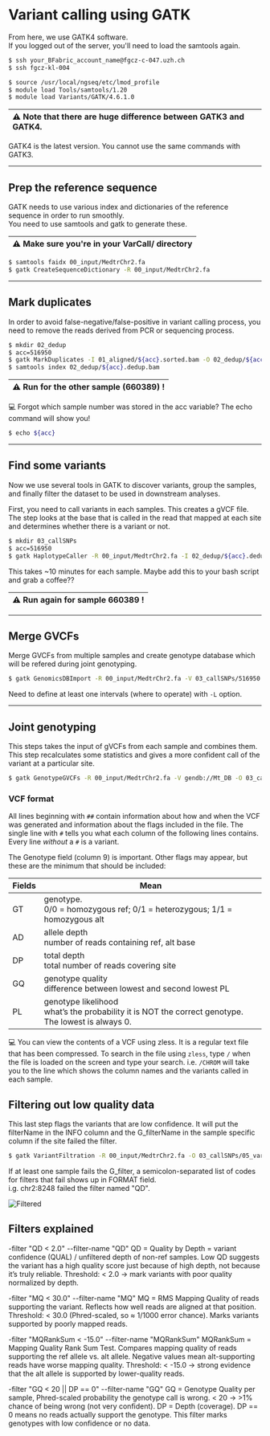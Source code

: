 # Variant calling using GATK

From here, we use GATK4 software.  
If you logged out of the server, you'll need to load the samtools again.

```bash
$ ssh your_BFabric_account_name@fgcz-c-047.uzh.ch
$ ssh fgcz-kl-004

$ source /usr/local/ngseq/etc/lmod_profile
$ module load Tools/samtools/1.20
$ module load Variants/GATK/4.6.1.0
```

| :warning: Note that there are huge difference between GATK3 and GATK4. |
| :--------------------------------------------------------------------- |

 GATK4 is the latest version. You cannot use the same commands with GATK3.

* * *

## Prep the reference sequence

GATK needs to use various index and dictionaries of the reference sequence in order to run smoothly.  
You need to use samtools and gatk to generate these.

| :warning: Make sure you're in your VarCall/ directory |
| ----------------------------------------------------- |

```bash
$ samtools faidx 00_input/MedtrChr2.fa
$ gatk CreateSequenceDictionary -R 00_input/MedtrChr2.fa
```

* * *

## Mark duplicates

In order to avoid false-negative/false-positive in variant calling process, you need to remove the reads derived from PCR or sequencing process.

```bash
$ mkdir 02_dedup
$ acc=516950
$ gatk MarkDuplicates -I 01_aligned/${acc}.sorted.bam -O 02_dedup/${acc}.dedup.bam -M 02_dedup/${acc}.metrics    
$ samtools index 02_dedup/${acc}.dedup.bam
```

| :warning: Run for the other sample (660389) ! |
| --------------------------------------------- |

:computer: Forgot which sample number was stored in the acc variable? The echo command will show you!

```bash
$ echo ${acc}
```

* * *

## Find some variants

Now we use several tools in GATK to discover variants, group the samples, and finally filter the dataset to be used in downstream analyses.

First, you need to call variants in each samples. This creates a gVCF file. The step looks at the base that is called in the read that mapped at each site and determines whether there is a variant or not.

```bash
$ mkdir 03_callSNPs
$ acc=516950
$ gatk HaplotypeCaller -R 00_input/MedtrChr2.fa -I 02_dedup/${acc}.dedup.bam -ERC GVCF -O 03_callSNPs/${acc}.g.vcf.gz
```

This takes ~10 minutes for each sample. Maybe add this to your bash script and grab a coffee??

| :warning: Run again for sample 660389 ! |
| --------------------------------------- |

* * *

## Merge GVCFs

Merge GVCFs from multiple samples and create genotype database which will be refered during joint genotyping.

```bash
$ gatk GenomicsDBImport -R 00_input/MedtrChr2.fa -V 03_callSNPs/516950.g.vcf.gz -V 03_callSNPs/660389.g.vcf.gz -L chr2 --genomicsdb-workspace-path Mt_DB 

```

Need to define at least one intervals (where to operate) with `-L` option.

* * *

## Joint genotyping

This steps takes the input of gVCFs from each sample and combines them. This step recalculates some statistics and gives a more confident call of the variant at a particular site.

```bash
$ gatk GenotypeGVCFs -R 00_input/MedtrChr2.fa -V gendb://Mt_DB -O 03_callSNPs/04_raw_variants.vcf.gz
```

### VCF format

All lines beginning with `##` contain information about how and when the VCF was generated and information about the flags included in the file. The single line with `#` tells you what each column of the following lines contains. Every line _without_ a `#` is a variant.

The Genotype field (column 9) is important. Other flags may appear, but these are the minimum that should be included:

| Fields | Mean                                                                                                   |
| ------ | ------------------------------------------------------------------------------------------------------ |
| GT     | genotype. <br>0/0 = homozygous ref; 0/1 = heterozygous; 1/1 = homozygous alt                           |
| AD     | allele depth<br> number of reads containing ref, alt base                                              |
| DP     | total depth<br> total number of reads covering site                                                    |
| GQ     | genotype quality<br> difference between lowest and second lowest PL                                    |
| PL     | genotype likelihood<br> what’s the probability it is NOT the correct genotype. The lowest is always 0. |

:computer: You can view the contents of a VCF using zless. It is a regular text file that has been compressed. To search in the file using `zless`, type `/` when the file is loaded on the screen and type your search. i.e. `/CHROM` will take you to the line which shows the column names and the variants called in each sample.

## Filtering out low quality data

This last step flags the variants that are low confidence. It will put the filterName in the INFO column and the G_filterName in the sample specific column if the site failed the filter.

```bash
$ gatk VariantFiltration -R 00_input/MedtrChr2.fa -O 03_callSNPs/05_variants_filtered.vcf.gz -V 03_callSNPs/04_raw_variants.vcf.gz -filter "QD < 2.0" --filter-name "QD" -filter "MQ < 30.0" --filter-name "MQ" -filter "MQRankSum < -15.0" --filter-name "MQRankSum" -filter "GQ < 20 || DP == 0 " --filter-name "GQ"
```

If at least one sample fails the G_filter, a semicolon-separated list of codes for filters that fail shows up in FORMAT field.  
i.g. chr2:8248 failed the filter named "QD".

![Filtered](https://user-images.githubusercontent.com/58171601/135255461-3cba16e7-2269-4585-9ff9-3eae3068549f.png)


## Filters explained
-filter "QD < 2.0" --filter-name "QD"
QD = Quality by Depth = variant confidence (QUAL) / unfiltered depth of non-ref samples.
Low QD suggests the variant has a high quality score just because of high depth, not because it’s truly reliable.
Threshold: < 2.0 → mark variants with poor quality normalized by depth.


-filter "MQ < 30.0" --filter-name "MQ"
MQ = RMS Mapping Quality of reads supporting the variant.
Reflects how well reads are aligned at that position.
Threshold: < 30.0 (Phred-scaled, so ≈ 1/1000 error chance).
Marks variants supported by poorly mapped reads.


-filter "MQRankSum < -15.0" --filter-name "MQRankSum"
MQRankSum = Mapping Quality Rank Sum Test.
Compares mapping quality of reads supporting the ref allele vs. alt allele.
Negative values mean alt-supporting reads have worse mapping quality.
Threshold: < -15.0 → strong evidence that the alt allele is supported by lower-quality reads.


-filter "GQ < 20 || DP == 0" --filter-name "GQ"
GQ = Genotype Quality per sample, Phred-scaled probability the genotype call is wrong.
< 20 → >1% chance of being wrong (not very confident).
DP = Depth (coverage).
DP == 0 means no reads actually support the genotype.
This filter marks genotypes with low confidence or no data.


